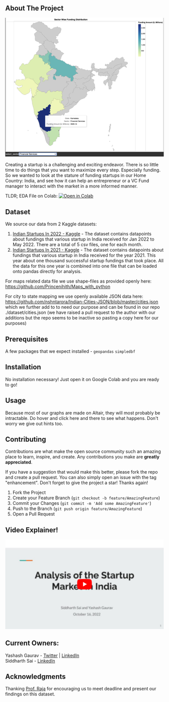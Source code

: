 ## About The Project

![Sample Analysis Screen Shot](./assets/sample_analysis.png)

Creating a startup is a challenging and exciting endeavor. There is so little time to do things that you want to maximize every step. Especially funding. So we wanted to look at the stature of funding startups in our Home Country: India, and see how it can help an entrepreneur or a VC Fund manager to interact with the market in a more informed manner.

TLDR; EDA File on Colab: [![Open in Colab](https://colab.research.google.com/assets/colab-badge.svg)](https://colab.research.google.com/github/YashashGaurav/EDA-Indian-Startup-Analysis/blob/main/the_eda_notebook.ipynb)

## Dataset

We source our data from 2 Kaggle datasets:
1. [Indian Startups In 2022 - Kaggle](https://www.kaggle.com/datasets/omkargowda/indian-startups-funding-data-januarymay-2022) - The dataset contains datapoints about fundings that various startup in India received for Jan 2022 to May 2022. There are a total of 5 csv files, one for each month.
2. [Indian Startups In 2021 - Kaggle](https://www.kaggle.com/datasets/ramjasmaurya/indian-startupsin-2021) - 
The dataset contains datapoints about fundings that various startup in India received for the year 2021. This year about one thousand successful startup fundings that took place. All the data for this one year is combined into one file that can be loaded onto pandas directly for analysis.

For maps related data file we use shape-files as provided openly here: https://github.com/Princenihith/Maps_with_python

For city to state mapping we use openly available JSON data here: https://github.com/nshntarora/Indian-Cities-JSON/blob/master/cities.json which we further add to to need our purpose and can be found in our repo ./dataset/cities.json (we have raised a pull request to the author with our additions but the repo seems to be inactive so pasting a copy here for our purposes)


## Prerequisites

A few packages that we expect installed - `geopandas` `simpledbf`

## Installation

No installation necessary! Just open it on Google Colab and you are ready to go!


## Usage

Because most of our graphs are made on Altair, they will most probably be intractable. Do hover and click here and there to see what happens.
Don't worry we give out hints too.


## Contributing

Contributions are what make the open source community such an amazing place to learn, inspire, and create. Any contributions you make are **greatly appreciated**.

If you have a suggestion that would make this better, please fork the repo and create a pull request. You can also simply open an issue with the tag "enhancement".
Don't forget to give the project a star! Thanks again!

1. Fork the Project
2. Create your Feature Branch (`git checkout -b feature/AmazingFeature`)
3. Commit your Changes (`git commit -m 'Add some AmazingFeature'`)
4. Push to the Branch (`git push origin feature/AmazingFeature`)
5. Open a Pull Request

## Video Explainer!

[![IMAGE ALT TEXT HERE](./assets/YT%20Thuumbnail.png)](https://youtu.be/n-omO5mY6kY)

## Current Owners:

Yashash Gaurav - [Twitter](https://twitter.com/yashashgaurav) | [LinkedIn](https://www.linkedin.com/in/yashashgaurav/)\
Siddharth Sai - [LinkedIn](https://www.linkedin.com/in/siddharthsai/)

## Acknowledgments

Thanking [Prof. Raja](https://www.heinz.cmu.edu/faculty-research/profiles/sooriamurthi-raja) for encouraging us to meet deadline and present our findings on this dataset.

